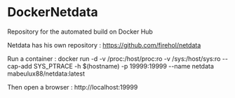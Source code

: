 # DockerNetdata
Repository for the automated build on Docker Hub

Netdata has his own repository : https://github.com/firehol/netdata

Run a container : docker run -d -v /proc:/host/proc:ro -v /sys:/host/sys:ro --cap-add SYS_PTRACE -h $(hostname) -p 19999:19999 --name netdata mabeulux88/netdata:latest

Then open a browser : http://localhost:19999

